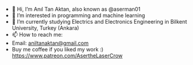 - 👋 Hi, I’m Anıl Tan Aktan, also known as @aserman01
- 👀 I’m interested in programming and machine learning
- 🌱 I’m currently studying Electrics and Electronics Engineering in Bilkent University, Turkey (Ankara)
- 📫 How to reach me:
- Email: aniltanaktan@gmail.com
- Buy me coffee if you liked my work :) https://www.patreon.com/AsertheLaserCrow
